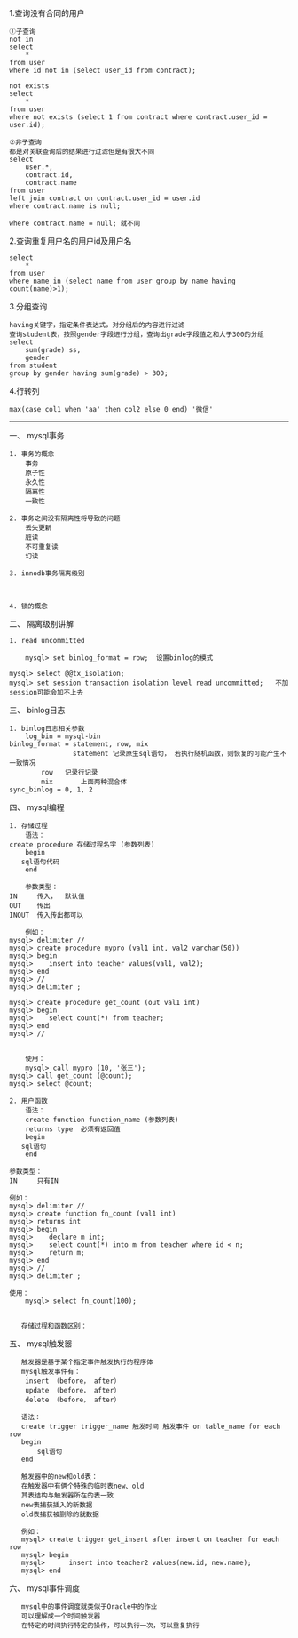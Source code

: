 1.查询没有合同的用户

	①子查询
	not in
	select 
	    *
	from user 
	where id not in (select user_id from contract);
	
	not exists
	select 
		* 
	from user 
	where not exists (select 1 from contract where contract.user_id = user.id);
	
	②非子查询
	都是对关联查询后的结果进行过滤但是有很大不同
	select 
		user.*,
		contract.id,
		contract.name 
	from user 
	left join contract on contract.user_id = user.id 
	where contract.name is null;
	
	where contract.name = null; 就不同

2.查询重复用户名的用户id及用户名	

	select 
		* 
	from user 
	where name in (select name from user group by name having count(name)>1);
	
3.分组查询
	
	having关键字，指定条件表达式，对分组后的内容进行过滤 
	查询student表，按照gender字段进行分组，查询出grade字段值之和大于300的分组
	select 
		sum(grade) ss, 
		gender 
	from student 
	group by gender having sum(grade) > 300;
	
 4.行转列
 
    max(case col1 when 'aa' then col2 else 0 end) '微信'	



--------------------------------------------------------------------------------------------------------------------------
一、 mysql事务
	
	1. 事务的概念
        事务
        原子性
        永久性
        隔离性
        一致性
	
	2. 事务之间没有隔离性将导致的问题
        丢失更新
        脏读
        不可重复读
        幻读
	
	3. innodb事务隔离级别
	
	
	
	4. 锁的概念

二、 隔离级别讲解
	
	1. read uncommitted
        
        mysql> set binlog_format = row;  设置binlog的模式
	
	mysql> select @@tx_isolation;
	mysql> set session transaction isolation level read uncommitted;   不加session可能会加不上去

三、 binlog日志
	
	1. binlog日志相关参数
        log_bin = mysql-bin
	binlog_format = statement, row, mix
	                statement 记录原生sql语句， 若执行随机函数，则恢复的可能产生不一致情况
			row	  记录行记录
			mix       上面两种混合体
	sync_binlog = 0, 1, 2
	
四、 mysql编程
	
	1. 存储过程
        语法：
	create procedure 存储过程名字 (参数列表)
        begin
	   sql语句代码
        end
	
        参数类型：
	IN     传入，  默认值
	OUT    传出
	INOUT  传入传出都可以
	
        例如：
	mysql> delimiter //
	mysql> create procedure mypro (val1 int, val2 varchar(50)) 
	mysql> begin
	mysql>    insert into teacher values(val1, val2);
	mysql> end
	mysql> //
	mysql> delimiter ;
	
	mysql> create procedure get_count (out val1 int) 
	mysql> begin
	mysql>    select count(*) from teacher;
	mysql> end
	mysql> //
	
	
        使用：
        mysql> call mypro (10, '张三');
	mysql> call get_count (@count);
	mysql> select @count;
	
	2. 用户函数
        语法：
        create function function_name (参数列表)  
        returns type  必须有返回值
        begin
	   sql语句
        end
	
	参数类型：
	IN     只有IN
        
	例如：
	mysql> delimiter //
	mysql> create function fn_count (val1 int)
	mysql> returns int
	mysql> begin
	mysql>    declare m int;
	mysql>    select count(*) into m from teacher where id < n;
	mysql>    return m;
	mysql> end
	mysql> //
	mysql> delimiter ;
	
	使用：
        mysql> select fn_count(100);
	
	
       存储过程和函数区别：
       
五、 mysql触发器
	
       触发器是基于某个指定事件触发执行的程序体
       mysql触发事件有：
        insert （before， after）
        update （before， after）
        delete （before， after）       
       
       语法：
       create trigger trigger_name 触发时间 触发事件 on table_name for each row
       begin
           sql语句
       end
       
       触发器中的new和old表：
       在触发器中有俩个特殊的临时表new、old
       其表结构与触发器所在的表一致
       new表捕获插入的新数据
       old表捕获被删除的就数据
       
       例如：
       mysql> create trigger get_insert after insert on teacher for each row
       mysql> begin
       mysql> 	   insert into teacher2 values(new.id, new.name);
       mysql> end
       
       
 六、 mysql事件调度
       
       mysql中的事件调度就类似于Oracle中的作业
       可以理解成一个时间触发器
       在特定的时间执行特定的操作，可以执行一次，可以重复执行
       
       
       
       
       
